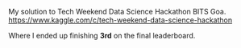My solution to Tech Weekend Data Science Hackathon BITS Goa.
https://www.kaggle.com/c/tech-weekend-data-science-hackathon

Where I ended up finishing **3rd** on the final leaderboard.
